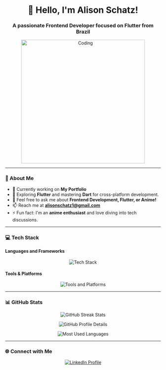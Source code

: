 <h1 align="center">👋 Hello, I'm Alison Schatz!</h1>
<h3 align="center">A passionate Frontend Developer focused on Flutter from Brazil</h3>

<p align="center">
  <img alt="Coding" width="400" src="https://cdn.dribbble.com/users/1162077/screenshots/3848914/programmer.gif" />
</p>

---

### 🚀 About Me
- 🔭 Currently working on **My Portfolio**
- 🌱 Exploring **Flutter** and mastering **Dart** for cross-platform development.
- 💬 Feel free to ask me about **Frontend Development, Flutter, or Anime!**
- 📫 Reach me at **alisonschatz1@gmail.com**
- ⚡ Fun fact: I'm an **anime enthusiast** and love diving into tech discussions.

---

### 💻 Tech Stack
#### Languages and Frameworks
<p align="center">
  <img src="https://skillicons.dev/icons?i=flutter,dart,react,js,html,css" alt="Tech Stack" />
</p>

#### Tools & Platforms
<p align="center">
  <img src="https://skillicons.dev/icons?i=firebase,git,linux,vscode" alt="Tools and Platforms" />
</p>

---

### 📊 GitHub Stats
<p align="center">
  <img src="https://github-readme-streak-stats.herokuapp.com?user=alisonschatz&theme=tokyonight&hide_border=true" alt="GitHub Streak Stats" />
</p>
<p align="center">
  <img src="https://github-profile-summary-cards.vercel.app/api/cards/profile-details?username=alisonschatz&theme=tokyonight" alt="GitHub Profile Details" />
</p>
<p align="center">
  <img src="https://github-readme-stats.vercel.app/api/top-langs/?username=alisonschatz&layout=compact&theme=tokyonight&hide_border=true" alt="Most Used Languages" />
</p>

---

### 🌐 Connect with Me
<p align="center">
  <a href="https://www.linkedin.com/in/alison-schatz-10b75b246/" target="_blank">
    <img align="center" src="https://img.shields.io/badge/LinkedIn-0077B5?style=for-the-badge&logo=linkedin&logoColor=white" alt="LinkedIn Profile" />
  </a>
</p>
